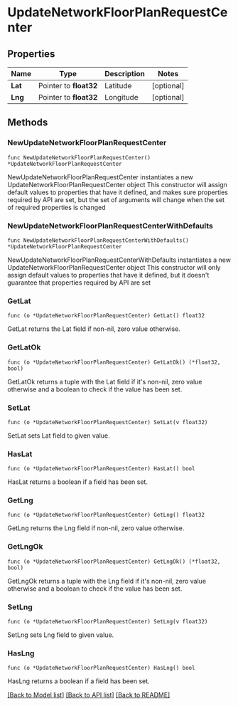 # UpdateNetworkFloorPlanRequestCenter

## Properties

Name | Type | Description | Notes
------------ | ------------- | ------------- | -------------
**Lat** | Pointer to **float32** | Latitude | [optional] 
**Lng** | Pointer to **float32** | Longitude | [optional] 

## Methods

### NewUpdateNetworkFloorPlanRequestCenter

`func NewUpdateNetworkFloorPlanRequestCenter() *UpdateNetworkFloorPlanRequestCenter`

NewUpdateNetworkFloorPlanRequestCenter instantiates a new UpdateNetworkFloorPlanRequestCenter object
This constructor will assign default values to properties that have it defined,
and makes sure properties required by API are set, but the set of arguments
will change when the set of required properties is changed

### NewUpdateNetworkFloorPlanRequestCenterWithDefaults

`func NewUpdateNetworkFloorPlanRequestCenterWithDefaults() *UpdateNetworkFloorPlanRequestCenter`

NewUpdateNetworkFloorPlanRequestCenterWithDefaults instantiates a new UpdateNetworkFloorPlanRequestCenter object
This constructor will only assign default values to properties that have it defined,
but it doesn't guarantee that properties required by API are set

### GetLat

`func (o *UpdateNetworkFloorPlanRequestCenter) GetLat() float32`

GetLat returns the Lat field if non-nil, zero value otherwise.

### GetLatOk

`func (o *UpdateNetworkFloorPlanRequestCenter) GetLatOk() (*float32, bool)`

GetLatOk returns a tuple with the Lat field if it's non-nil, zero value otherwise
and a boolean to check if the value has been set.

### SetLat

`func (o *UpdateNetworkFloorPlanRequestCenter) SetLat(v float32)`

SetLat sets Lat field to given value.

### HasLat

`func (o *UpdateNetworkFloorPlanRequestCenter) HasLat() bool`

HasLat returns a boolean if a field has been set.

### GetLng

`func (o *UpdateNetworkFloorPlanRequestCenter) GetLng() float32`

GetLng returns the Lng field if non-nil, zero value otherwise.

### GetLngOk

`func (o *UpdateNetworkFloorPlanRequestCenter) GetLngOk() (*float32, bool)`

GetLngOk returns a tuple with the Lng field if it's non-nil, zero value otherwise
and a boolean to check if the value has been set.

### SetLng

`func (o *UpdateNetworkFloorPlanRequestCenter) SetLng(v float32)`

SetLng sets Lng field to given value.

### HasLng

`func (o *UpdateNetworkFloorPlanRequestCenter) HasLng() bool`

HasLng returns a boolean if a field has been set.


[[Back to Model list]](../README.md#documentation-for-models) [[Back to API list]](../README.md#documentation-for-api-endpoints) [[Back to README]](../README.md)


